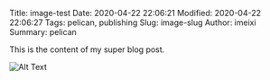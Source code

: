 Title: image-test
Date: 2020-04-22 22:06:21
Modified: 2020-04-22 22:06:27
Tags: pelican, publishing
Slug: image-slug
Author: imeixi
Summary: pelican

This is the content of my super blog post.

![Alt Text]({filename}/images/logo.png)